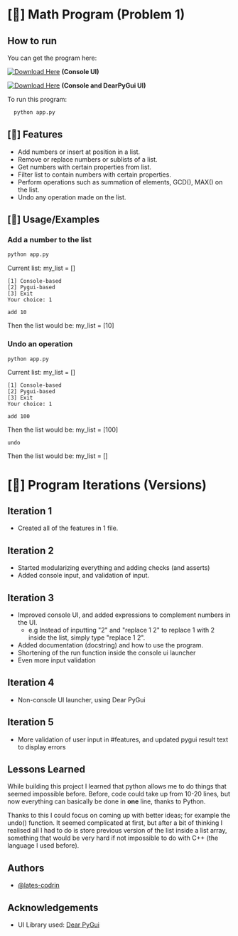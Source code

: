 # [🧮] Math Program (Problem 1)
## How to run
You can get the program here:
 <!-- INCEPE -->
[![Download Here](https://custom-icon-badges.demolab.com/badge/-Download-blue?style=for-the-badge&logo=download&logoColor=white "Download zip")](https://github.com/lates-codrin/math-program/archive/refs/tags/iteration-3.zip) __(Console UI)__
<!-- TERMINA -->

 <!-- INCEPE -->
[![Download Here](https://custom-icon-badges.demolab.com/badge/-Download-blue?style=for-the-badge&logo=download&logoColor=white "Download zip")](https://github.com/lates-codrin/math-program/releases/tag/iteration-4) __(Console and DearPyGui UI)__
<!-- TERMINA -->

To run this program:
```bash
  python app.py
```


## [📜] Features

- Add numbers or insert at position in a list.
- Remove or replace numbers or sublists of a list.
- Get numbers with certain properties from list.
- Filter list to contain numbers with certain properties.
- Perform operations such as summation of elements, GCD(), MAX() on the list.
- Undo any operation made on the list.


## [🔨] Usage/Examples

### Add a number to the list
```bash
python app.py
```
Current list: my_list = []
```text
[1] Console-based
[2] Pygui-based
[3] Exit
Your choice: 1
```

```
add 10
```
Then the list would be: my_list = [10]

### Undo an operation
```bash
python app.py
```
Current list: my_list = []
```text
[1] Console-based
[2] Pygui-based
[3] Exit
Your choice: 1
```

```
add 100
```
Then the list would be: my_list = [100]
```
undo
```
Then the list would be: my_list = []


# [💾] Program Iterations (Versions)

## Iteration 1

- Created all of the features in 1 file.

## Iteration 2
- Started modularizing everything and adding checks (and asserts)
- Added console input, and validation of input.

## Iteration 3
- Improved console UI, and added expressions to complement numbers in the UI.
   - e.g Instead of inputting "2" and "replace 1 2" to replace 1 with 2 inside the list, simply type "replace 1 2".
- Added documentation (docstring) and how to use the program.
- Shortening of the run function inside the console ui launcher
- Even more input validation

## Iteration 4
- Non-console UI launcher, using Dear PyGui

## Iteration 5
- More validation of user input in #features, and updated pygui result text to display errors

## Lessons Learned

While building this project I learned that python allows me to do things that seemed impossible before. Before, code could take up from 10-20 lines, but now everything can basically be done in __one__ line, thanks to Python.

Thanks to this I could focus on coming up with better ideas; for example the undo() function. It seemed complicated at first, but after a bit of thinking I realised all I had to do is store previous version of the list inside a list array, something that would be very hard if not impossible to do with C++ (the language I used before).


## Authors

- [@lates-codrin](https://github.com/lates-codrin)

## Acknowledgements

- UI Library used: [Dear PyGui](https://dearpygui.readthedocs.io/en/latest/)


